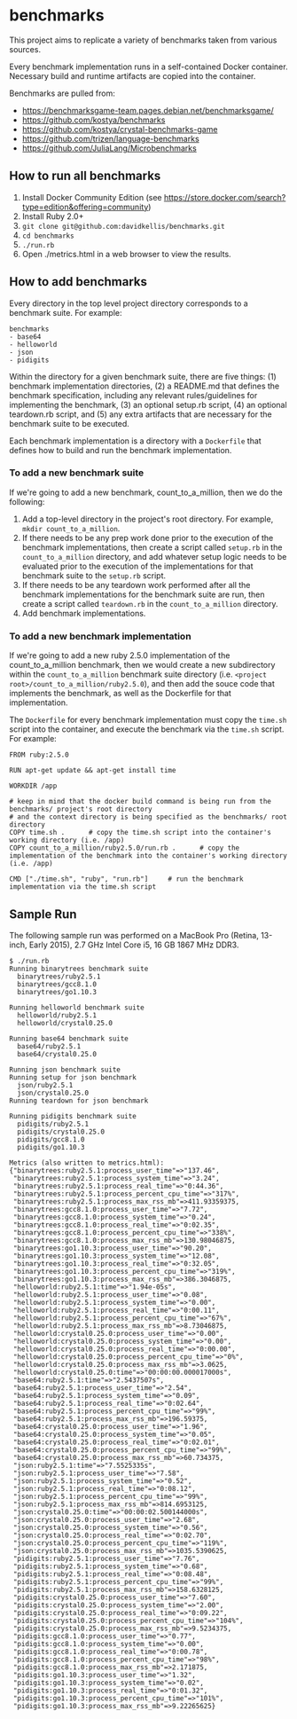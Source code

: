 # benchmarks

This project aims to replicate a variety of benchmarks taken from various sources.

Every benchmark implementation runs in a self-contained Docker container. Necessary build and runtime artifacts are copied into the container.

Benchmarks are pulled from:
- https://benchmarksgame-team.pages.debian.net/benchmarksgame/
- https://github.com/kostya/benchmarks
- https://github.com/kostya/crystal-benchmarks-game
- https://github.com/trizen/language-benchmarks
- https://github.com/JuliaLang/Microbenchmarks


## How to run all benchmarks

1. Install Docker Community Edition (see https://store.docker.com/search?type=edition&offering=community)
2. Install Ruby 2.0+
3. `git clone git@github.com:davidkellis/benchmarks.git`
4. `cd benchmarks`
5. `./run.rb`
6. Open ./metrics.html in a web browser to view the results.


## How to add benchmarks

Every directory in the top level project directory corresponds to a benchmark suite. For example:
```
benchmarks
- base64
- helloworld
- json
- pidigits
```

Within the directory for a given benchmark suite, there are five things: (1) benchmark implementation directories, (2) a README.md that defines the benchmark specification, including any relevant rules/guidelines for implementing the benchmark, (3) an optional setup.rb script, (4) an optional teardown.rb script, and (5) any extra artifacts that are necessary for the benchmark suite to be executed.

Each benchmark implementation is a directory with a `Dockerfile` that defines how to build and run the benchmark implementation.

### To add a new benchmark suite

If we're going to add a new benchmark, count_to_a_million, then we do the following:

1. Add a top-level directory in the project's root directory. For example, `mkdir count_to_a_million`.
2. If there needs to be any prep work done prior to the execution of the benchmark implementations, then create a script called `setup.rb` in the `count_to_a_million` directory, and add whatever setup logic needs to be evaluated prior to the execution of the implementations for that benchmark suite to the `setup.rb` script.
3. If there needs to be any teardown work performed after all the benchmark implementations for the benchmark suite are run, then create a script called `teardown.rb` in the `count_to_a_million` directory.
4. Add benchmark implementations.

### To add a new benchmark implementation

If we're going to add a new ruby 2.5.0 implementation of the count_to_a_million benchmark, then we would create a new subdirectory within the `count_to_a_million` benchmark suite directory (i.e. `<project root>/count_to_a_million/ruby2.5.0`), and then add the souce code that implements the benchmark, as well as the Dockerfile for that implementation.

The `Dockerfile` for every benchmark implementation must copy the `time.sh` script into the container, and execute the benchmark via the `time.sh` script. For example:
```
FROM ruby:2.5.0

RUN apt-get update && apt-get install time

WORKDIR /app

# keep in mind that the docker build command is being run from the benchmarks/ project's root directory
# and the context directory is being specified as the benchmarks/ root directory
COPY time.sh .      # copy the time.sh script into the container's working directory (i.e. /app)
COPY count_to_a_million/ruby2.5.0/run.rb .      # copy the implementation of the benchmark into the container's working directory (i.e. /app)

CMD ["./time.sh", "ruby", "run.rb"]     # run the benchmark implementation via the time.sh script
```

## Sample Run

The following sample run was performed on a MacBook Pro (Retina, 13-inch, Early 2015), 2.7 GHz Intel Core i5, 16 GB 1867 MHz DDR3.

```
$ ./run.rb
Running binarytrees benchmark suite
  binarytrees/ruby2.5.1
  binarytrees/gcc8.1.0
  binarytrees/go1.10.3

Running helloworld benchmark suite
  helloworld/ruby2.5.1
  helloworld/crystal0.25.0

Running base64 benchmark suite
  base64/ruby2.5.1
  base64/crystal0.25.0

Running json benchmark suite
Running setup for json benchmark
  json/ruby2.5.1
  json/crystal0.25.0
Running teardown for json benchmark

Running pidigits benchmark suite
  pidigits/ruby2.5.1
  pidigits/crystal0.25.0
  pidigits/gcc8.1.0
  pidigits/go1.10.3

Metrics (also written to metrics.html):
{"binarytrees:ruby2.5.1:process_user_time"=>"137.46",
 "binarytrees:ruby2.5.1:process_system_time"=>"3.24",
 "binarytrees:ruby2.5.1:process_real_time"=>"0:44.36",
 "binarytrees:ruby2.5.1:process_percent_cpu_time"=>"317%",
 "binarytrees:ruby2.5.1:process_max_rss_mb"=>411.93359375,
 "binarytrees:gcc8.1.0:process_user_time"=>"7.72",
 "binarytrees:gcc8.1.0:process_system_time"=>"0.24",
 "binarytrees:gcc8.1.0:process_real_time"=>"0:02.35",
 "binarytrees:gcc8.1.0:process_percent_cpu_time"=>"338%",
 "binarytrees:gcc8.1.0:process_max_rss_mb"=>130.98046875,
 "binarytrees:go1.10.3:process_user_time"=>"90.20",
 "binarytrees:go1.10.3:process_system_time"=>"12.08",
 "binarytrees:go1.10.3:process_real_time"=>"0:32.05",
 "binarytrees:go1.10.3:process_percent_cpu_time"=>"319%",
 "binarytrees:go1.10.3:process_max_rss_mb"=>386.3046875,
 "helloworld:ruby2.5.1:time"=>"1.94e-05s",
 "helloworld:ruby2.5.1:process_user_time"=>"0.08",
 "helloworld:ruby2.5.1:process_system_time"=>"0.00",
 "helloworld:ruby2.5.1:process_real_time"=>"0:00.11",
 "helloworld:ruby2.5.1:process_percent_cpu_time"=>"67%",
 "helloworld:ruby2.5.1:process_max_rss_mb"=>8.73046875,
 "helloworld:crystal0.25.0:process_user_time"=>"0.00",
 "helloworld:crystal0.25.0:process_system_time"=>"0.00",
 "helloworld:crystal0.25.0:process_real_time"=>"0:00.00",
 "helloworld:crystal0.25.0:process_percent_cpu_time"=>"0%",
 "helloworld:crystal0.25.0:process_max_rss_mb"=>3.0625,
 "helloworld:crystal0.25.0:time"=>"00:00:00.000017000s",
 "base64:ruby2.5.1:time"=>"2.5437507s",
 "base64:ruby2.5.1:process_user_time"=>"2.54",
 "base64:ruby2.5.1:process_system_time"=>"0.09",
 "base64:ruby2.5.1:process_real_time"=>"0:02.64",
 "base64:ruby2.5.1:process_percent_cpu_time"=>"99%",
 "base64:ruby2.5.1:process_max_rss_mb"=>196.59375,
 "base64:crystal0.25.0:process_user_time"=>"1.96",
 "base64:crystal0.25.0:process_system_time"=>"0.05",
 "base64:crystal0.25.0:process_real_time"=>"0:02.01",
 "base64:crystal0.25.0:process_percent_cpu_time"=>"99%",
 "base64:crystal0.25.0:process_max_rss_mb"=>60.734375,
 "json:ruby2.5.1:time"=>"7.5525335s",
 "json:ruby2.5.1:process_user_time"=>"7.58",
 "json:ruby2.5.1:process_system_time"=>"0.52",
 "json:ruby2.5.1:process_real_time"=>"0:08.12",
 "json:ruby2.5.1:process_percent_cpu_time"=>"99%",
 "json:ruby2.5.1:process_max_rss_mb"=>814.6953125,
 "json:crystal0.25.0:time"=>"00:00:02.500144000s",
 "json:crystal0.25.0:process_user_time"=>"2.68",
 "json:crystal0.25.0:process_system_time"=>"0.56",
 "json:crystal0.25.0:process_real_time"=>"0:02.70",
 "json:crystal0.25.0:process_percent_cpu_time"=>"119%",
 "json:crystal0.25.0:process_max_rss_mb"=>1035.5390625,
 "pidigits:ruby2.5.1:process_user_time"=>"7.76",
 "pidigits:ruby2.5.1:process_system_time"=>"0.68",
 "pidigits:ruby2.5.1:process_real_time"=>"0:08.48",
 "pidigits:ruby2.5.1:process_percent_cpu_time"=>"99%",
 "pidigits:ruby2.5.1:process_max_rss_mb"=>158.6328125,
 "pidigits:crystal0.25.0:process_user_time"=>"7.60",
 "pidigits:crystal0.25.0:process_system_time"=>"2.00",
 "pidigits:crystal0.25.0:process_real_time"=>"0:09.22",
 "pidigits:crystal0.25.0:process_percent_cpu_time"=>"104%",
 "pidigits:crystal0.25.0:process_max_rss_mb"=>9.5234375,
 "pidigits:gcc8.1.0:process_user_time"=>"0.77",
 "pidigits:gcc8.1.0:process_system_time"=>"0.00",
 "pidigits:gcc8.1.0:process_real_time"=>"0:00.78",
 "pidigits:gcc8.1.0:process_percent_cpu_time"=>"98%",
 "pidigits:gcc8.1.0:process_max_rss_mb"=>2.171875,
 "pidigits:go1.10.3:process_user_time"=>"1.32",
 "pidigits:go1.10.3:process_system_time"=>"0.02",
 "pidigits:go1.10.3:process_real_time"=>"0:01.32",
 "pidigits:go1.10.3:process_percent_cpu_time"=>"101%",
 "pidigits:go1.10.3:process_max_rss_mb"=>9.22265625}
```